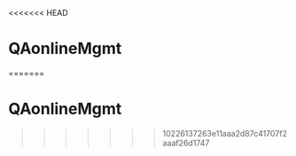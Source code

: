 <<<<<<< HEAD
# QAonlineMgmt
=======
# QAonlineMgmt
>>>>>>> 10226137263e11aaa2d87c41707f2aaaf26d1747
